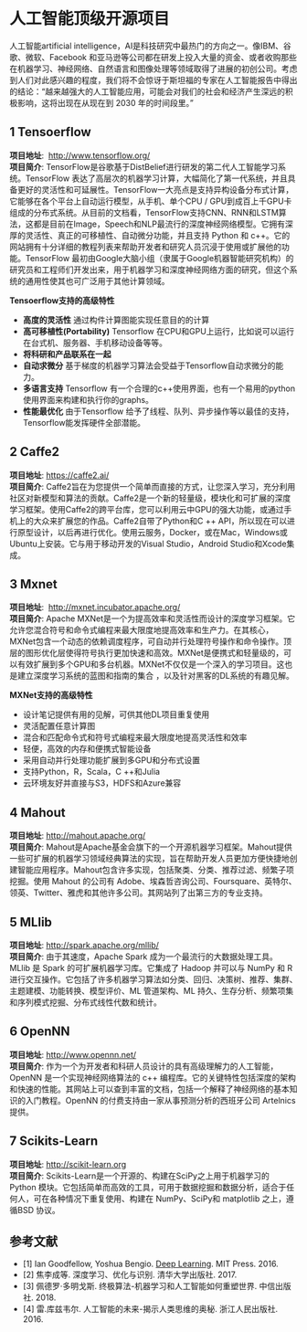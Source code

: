 # 人工智能顶级开源项目

人工智能artificial intelligence，AI是科技研究中最热门的方向之一。像IBM、谷歌、微软、Facebook 和亚马逊等公司都在研发上投入大量的资金、或者收购那些在机器学习、神经网络、自然语言和图像处理等领域取得了进展的初创公司。考虑到人们对此感兴趣的程度，我们将不会惊讶于斯坦福的专家在人工智能报告中得出的结论：“越来越强大的人工智能应用，可能会对我们的社会和经济产生深远的积极影响，这将出现在从现在到 2030 年的时间段里。”

## 1 Tensoerflow

**项目地址**:  http://www.tensorflow.org/  
**项目简介**: TensorFlow是谷歌基于DistBelief进行研发的第二代人工智能学习系统。TensorFlow 表达了高层次的机器学习计算，大幅简化了第一代系统，并且具备更好的灵活性和可延展性。TensorFlow一大亮点是支持异构设备分布式计算，它能够在各个平台上自动运行模型，从手机、单个CPU / GPU到成百上千GPU卡组成的分布式系统。从目前的文档看，TensorFlow支持CNN、RNN和LSTM算法，这都是目前在Image，Speech和NLP最流行的深度神经网络模型。它拥有深厚的灵活性、真正的可移植性、自动微分功能，并且支持 Python 和 c++。它的网站拥有十分详细的教程列表来帮助开发者和研究人员沉浸于使用或扩展他的功能。TensorFlow 最初由Google大脑小组（隶属于Google机器智能研究机构）的研究员和工程师们开发出来，用于机器学习和深度神经网络方面的研究，但这个系统的通用性使其也可广泛用于其他计算领域。

**Tensoerflow支持的高级特性**

- **高度的灵活性** 通过构件计算图能实现任意目的的计算
- **高可移植性(Portability)** Tensorflow 在CPU和GPU上运行，比如说可以运行在台式机、服务器、手机移动设备等等。
- **将科研和产品联系在一起**
- **自动求微分** 基于梯度的机器学习算法会受益于Tensorflow自动求微分的能力。
- **多语言支持** Tensorflow 有一个合理的c++使用界面，也有一个易用的python使用界面来构建和执行你的graphs。
- **性能最优化** 由于Tensorflow 给予了线程、队列、异步操作等以最佳的支持，Tensorflow能发挥硬件全部潜能。  

## 2 Caffe2

**项目地址**: https://caffe2.ai/  
**项目简介**: Caffe2旨在为您提供一个简单而直接的方式，让您深入学习，充分利用社区对新模型和算法的贡献。Caffe2是一个新的轻量级，模块化和可扩展的深度学习框架。使用Caffe2的跨平台库，您可以利用云中GPU的强大功能，或通过手机上的大众来扩展您的作品。Caffe2自带了Python和C ++ API，所以现在可以进行原型设计，以后再进行优化。使用云服务，Docker，或在Mac，Windows或Ubuntu上安装。它与用于移动开发的Visual Studio，Android Studio和Xcode集成。

## 3 Mxnet

**项目地址**:  http://mxnet.incubator.apache.org/  
**项目简介**: Apache MXNet是一个为提高效率和灵活性而设计的深度学习框架。它允许您混合符号和命令式编程来最大限度地提高效率和生产力。在其核心，MXNet包含一个动态的依赖调度程序，可自动并行处理符号操作和命令操作。顶层的图形优化层使得符号执行更加快速和高效。MXNet是便携式和轻量级的，可以有效扩展到多个GPU和多台机器。MXNet不仅仅是一个深入的学习项目。这也是建立深度学习系统的蓝图和指南的集合 ，以及针对黑客的DL系统的有趣见解。

**MXNet支持的高级特性**

- 设计笔记提供有用的见解，可供其他DL项目重复使用
- 灵活配置任意计算图
- 混合和匹配命令式和符号式编程来最大限度地提高灵活性和效率
- 轻便，高效的内存和便携式智能设备
- 采用自动并行处理功能扩展到多GPU和分布式设置
- 支持Python，R，Scala，C ++和Julia
- 云环境友好并直接与S3，HDFS和Azure兼容  

## 4 Mahout

**项目地址**: http://mahout.apache.org/   
**项目简介**: Mahout是Apache基金会旗下的一个开源机器学习框架。Mahout提供一些可扩展的机器学习领域经典算法的实现，旨在帮助开发人员更加方便快捷地创建智能应用程序。Mahout包含许多实现，包括聚类、分类、推荐过滤、频繁子项挖掘。使用 Mahout 的公司有 Adobe、埃森哲咨询公司、Foursquare、英特尔、领英、Twitter、雅虎和其他许多公司。其网站列了出第三方的专业支持。

## 5 MLlib

**项目地址**: http://spark.apache.org/mllib/  
**项目简介**: 由于其速度，Apache Spark 成为一个最流行的大数据处理工具。MLlib 是 Spark 的可扩展机器学习库。它集成了 Hadoop 并可以与 NumPy 和 R 进行交互操作。它包括了许多机器学习算法如分类、回归、决策树、推荐、集群、主题建模、功能转换、模型评价、ML 管道架构、ML 持久、生存分析、频繁项集和序列模式挖掘、分布式线性代数和统计。

## 6 OpenNN

**项目地址**: http://www.opennn.net/  
**项目简介**: 作为一个为开发者和科研人员设计的具有高级理解力的人工智能，OpenNN 是一个实现神经网络算法的 c++ 编程库。它的关键特性包括深度的架构和快速的性能。其网站上可以查到丰富的文档，包括一个解释了神经网络的基本知识的入门教程。OpenNN 的付费支持由一家从事预测分析的西班牙公司 Artelnics 提供。

## 7 Scikits-Learn

**项目地址**: http://scikit-learn.org  
**项目简介**: Scikits-Learn是一个开源的、构建在SciPy之上用于机器学习的 Python 模块。它包括简单而高效的工具，可用于数据挖掘和数据分析，适合于任何人，可在各种情况下重复使用、构建在 NumPy、SciPy和 matplotlib 之上，遵循BSD 协议。

## 参考文献

- [1] Ian Goodfellow, Yoshua Bengio. [Deep Learning](http://www.deeplearningbook.org/). MIT Press. 2016.
- [2] 焦李成等. 深度学习、优化与识别. 清华大学出版社. 2017.
- [3] 佩德罗·多明戈斯. 终极算法-机器学习和人工智能如何重塑世界. 中信出版社. 2018.
- [4] 雷.库兹韦尔. 人工智能的未来-揭示人类思维的奥秘.  浙江人民出版社. 2016.